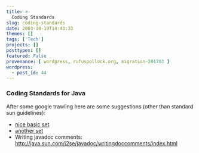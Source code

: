 ```yaml
---
title: >-
  Coding Standards
slug: coding-standards
date: 2003-10-19T14:43:33
themes: []
tags: ['Tech']
projects: []
posttypes: []
featured: False
provenance: [ wordpress, rufuspollock.org, migration-201703 ]
wordpress:
  - post_id: 44
---
```


<h3>
  Coding Standards for Java
</h3>
<p>
  After some google trawling here are some suggestions (other than standard sun guidelines):
</p>
<ul>
  <li>
    <a href="http://gee.cs.oswego.edu/dl/html/javaCodingStd.html">nice basic set</a>
  </li>
  <li>
    <a href="http://www.infospheres.caltech.edu/resources/code_standards/java_standard.html">another set
    </a>
  </li>
  <li>
    Writing javadoc comments:
    <a href="http://java.sun.com/j2se/javadoc/writingdoccomments/index.html">   http://java.sun.com/j2se/javadoc/writingdoccomments/index.html</a>
  </li>
</ul>

